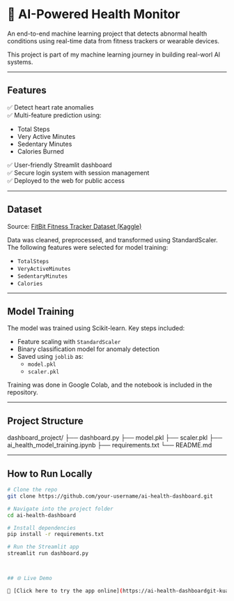 # 💓 AI-Powered Health Monitor

An end-to-end machine learning project that detects abnormal health conditions using real-time data from fitness trackers or wearable devices.

This project is part of my machine learning journey in building real-worl AI systems.

---

##  Features

✅ Detect heart rate anomalies  
✅ Multi-feature prediction using:
- Total Steps
- Very Active Minutes
- Sedentary Minutes
- Calories Burned  

✅ User-friendly Streamlit dashboard  
✅ Secure login system with session management  
✅ Deployed to the web for public access  

---

## Dataset

Source: [FitBit Fitness Tracker Dataset (Kaggle)](https://www.kaggle.com/datasets/arashnic/fitbit)

Data was cleaned, preprocessed, and transformed using StandardScaler. The following features were selected for model training:

- `TotalSteps`
- `VeryActiveMinutes`
- `SedentaryMinutes`
- `Calories`

---

## Model Training

The model was trained using Scikit-learn. Key steps included:

- Feature scaling with `StandardScaler`
- Binary classification model for anomaly detection
- Saved using `joblib` as:
  - `model.pkl`
  - `scaler.pkl`

Training was done in Google Colab, and the notebook is included in the repository.

---

##  Project Structure
dashboard_project/
├── dashboard.py
├── model.pkl 
├── scaler.pkl 
├── ai_health_model_training.ipynb 
├── requirements.txt
└── README.md 


---

##  How to Run Locally

```bash
# Clone the repo
git clone https://github.com/your-username/ai-health-dashboard.git

# Navigate into the project folder
cd ai-health-dashboard

# Install dependencies
pip install -r requirements.txt

# Run the Streamlit app
streamlit run dashboard.py



## 🌐 Live Demo

🔗 [Click here to try the app online](https://ai-health-dashboardgit-kuaqyppwitgu8knuhobxlo.streamlit.app/)
